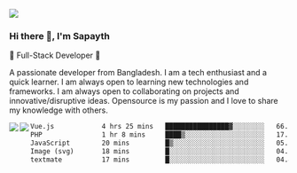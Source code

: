 <!-- **sapayth/sapayth** is a ✨ _special_ ✨ repository because its `README.md` (this file) appears on your GitHub profile.

Here are some ideas to get you started:

- 🔭 I’m currently working on ...
- 🌱 I’m currently learning ...
- 👯 I’m looking to collaborate on ...
- 🤔 I’m looking for help with ...
- 💬 Ask me about ...
- 📫 How to reach me: ...
- 😄 Pronouns: ...
- ⚡ Fun fact: ...
-->
![](https://user-images.githubusercontent.com/74038190/226190894-18e959ba-d458-4a94-ac44-790190f2a947.gif)
### Hi there 👋, I'm Sapayth

🚀 Full-Stack Developer 🚀

A passionate developer from Bangladesh. I am a tech enthusiast and a quick learner. I am always open to learning new technologies and frameworks. I am always open to collaborating on projects and innovative/disruptive ideas. Opensource is my passion and I love to share my knowledge with others.

<div>
<a href="https://github.com/sapayth/github-readme-stats">
  <img align="left" src="https://github-readme-stats.vercel.app/api?username=sapayth&show_icons=true&count_private=true" />
</a>
<a href="https://github.com/sapayth/github-readme-stats">
  <img align="left" src="https://github-readme-stats.vercel.app/api/top-langs/?username=sapayth" />
</a>
</div>
<!--START_SECTION:waka-->

```txt
Vue.js            4 hrs 25 mins   ████████████████▓░░░░░░░░   66.13 %
PHP               1 hr 8 mins     ████▒░░░░░░░░░░░░░░░░░░░░   17.17 %
JavaScript        20 mins         █▒░░░░░░░░░░░░░░░░░░░░░░░   05.17 %
Image (svg)       18 mins         █░░░░░░░░░░░░░░░░░░░░░░░░   04.55 %
textmate          17 mins         █░░░░░░░░░░░░░░░░░░░░░░░░   04.40 %
```

<!--END_SECTION:waka-->
